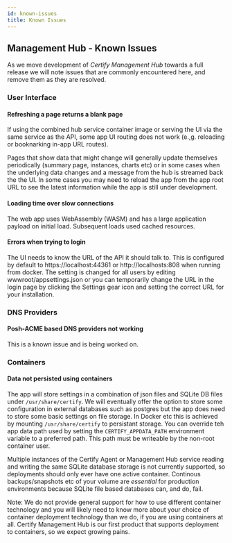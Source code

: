 ```yaml
---
id: known-issues
title: Known Issues
---
```

## Management Hub - Known Issues

As we move development of *Certify Management Hub* towards a full release we will note issues that are commonly encountered here, and remove them as they are resolved.

### User Interface
#### Refreshing a page returns a blank page
If using the combined hub service container image or serving the UI via the same service as the API, some app UI routing does not work (e.,g. reloading or booknarking in-app URL routes). 

Pages that show data that might change will generally update themselves periodically (summary page, instances, charts etc) or in some cases when the underlying data changes and a message from the hub is streamed back the the UI. In some cases you may need to reload the app from the app root URL to see the latest information while the app is still under development.

#### Loading time over slow connections
The web app uses WebAssembly (WASM) and has a large application payload on initial load. Subsequent loads used cached resources.

#### Errors when trying to login
The UI needs to know the URL of the API it should talk to. This is configured by default to https://localhost:44361 or http://localhosts:808 when running from docker. The setting is changed for all users by editing wwwroot/appsettings.json or you can temporarily change the URL in the login page by clicking the Settings gear icon and setting the correct URL for your installation.

### DNS Providers
#### Posh-ACME based DNS providers not working
This is a known issue and is being worked on.

### Containers
#### Data not persisted using containers
The app will store settings in a combination of json files and SQLite DB files under `/usr/share/certify`. We will eventually offer the option to store some configuration in external databases such as postgres but the app does need to store some basic settings on file storage. In Docker etc this is achieved by mounting `/usr/share/certify` to persistant storage. You can override teh app data path used by setting the `CERTIFY_APPDATA_PATH` environment variable to a preferred path. This path must be writeable by the non-root container user.

Multiple instances of the Certify Agent or Management Hub service reading and writing the same SQLite database storage is not currently supported, so deployments should only ever have one active container. Continous backups/snapshots etc of your volume are *essential* for production environments because SQLite file based databases can, and do, fail.

Note: We do not provide general support for how to use different container technology and you will likely need to know more about your choice of container deployment technology than we do, if you are using containers at all. Certify Management Hub is our first product that supports deployment to containers, so we expect growing pains.


